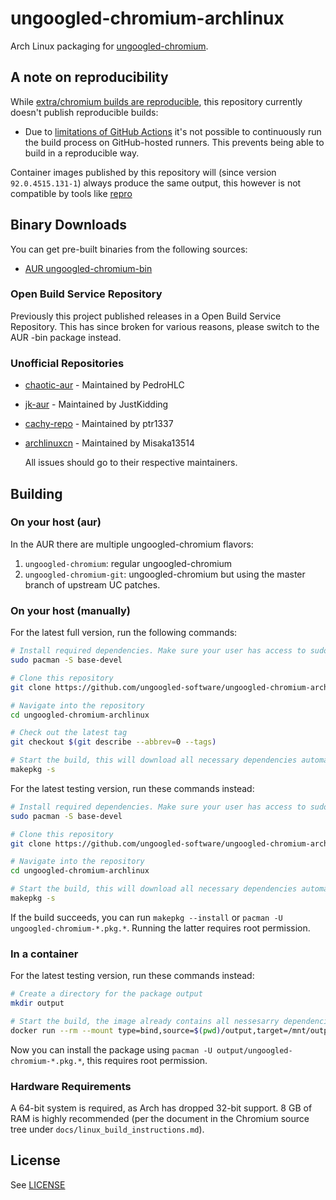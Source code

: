 # ungoogled-chromium-archlinux

Arch Linux packaging for [ungoogled-chromium](//github.com/ungoogled-software/ungoogled-chromium).

## A note on reproducibility

While [extra/chromium builds are reproducible](https://reproducible.archlinux.org/api/v0/pkgs/list?name=chromium), this repository currently
doesn't publish reproducible builds:

- Due to [limitations of GitHub Actions](https://docs.github.com/en/actions/learn-github-actions/usage-limits-billing-and-administration#usage-limits) it's not possible to continuously run the build process on GitHub-hosted runners. This prevents being able to build in a reproducible way.

Container images published by this repository will (since version `92.0.4515.131-1`) always produce the same output, this however is not compatible by tools like [repro](https://github.com/archlinux/archlinux-repro)

## Binary Downloads

You can get pre-built binaries from the following sources:

- [AUR ungoogled-chromium-bin](https://aur.archlinux.org/packages/ungoogled-chromium-bin)

### Open Build Service Repository

Previously this project published releases in a Open Build Service Repository. This has since
broken for various reasons, please switch to the AUR -bin package instead.

### Unofficial Repositories

- [chaotic-aur](https://lonewolf.pedrohlc.com/chaotic-aur/) - Maintained by PedroHLC
- [jk-aur](https://github.com/jstkdng/aur) - Maintained by JustKidding
- [cachy-repo](https://wiki.cachyos.org/en/home/Repo) - Maintained by ptr1337
- [archlinuxcn](https://github.com/archlinuxcn/repo) - Maintained by Misaka13514

  All issues should go to their respective maintainers.

## Building

### On your host (aur)

In the AUR there are multiple ungoogled-chromium flavors:

1. `ungoogled-chromium`: regular ungoogled-chromium
2. `ungoogled-chromium-git`: ungoogled-chromium but using the master branch of upstream UC patches.

### On your host (manually)

For the latest full version, run the following commands:

```sh
# Install required dependencies. Make sure your user has access to sudo
sudo pacman -S base-devel

# Clone this repository
git clone https://github.com/ungoogled-software/ungoogled-chromium-archlinux

# Navigate into the repository
cd ungoogled-chromium-archlinux

# Check out the latest tag
git checkout $(git describe --abbrev=0 --tags)

# Start the build, this will download all necessary dependencies automatically
makepkg -s
```

For the latest testing version, run these commands instead:

```sh
# Install required dependencies. Make sure your user has access to sudo
sudo pacman -S base-devel

# Clone this repository
git clone https://github.com/ungoogled-software/ungoogled-chromium-archlinux

# Navigate into the repository
cd ungoogled-chromium-archlinux

# Start the build, this will download all necessary dependencies automatically
makepkg -s
```

If the build succeeds, you can run `makepkg --install` or `pacman -U ungoogled-chromium-*.pkg.*`. Running the latter requires root permission.

### In a container

For the latest testing version, run these commands instead:

```sh
# Create a directory for the package output
mkdir output

# Start the build, the image already contains all nessesarry dependencies
docker run --rm --mount type=bind,source=$(pwd)/output,target=/mnt/output ghcr.io/ungoogled-software/ungoogled-chromium-archlinux-testing:latest
```

Now you can install the package using `pacman -U output/ungoogled-chromium-*.pkg.*`, this requires root permission.

### Hardware Requirements

A 64-bit system is required, as Arch has dropped 32-bit support.
8 GB of RAM is highly recommended (per the document in the Chromium source tree under `docs/linux_build_instructions.md`).

## License

See [LICENSE](LICENSE)
